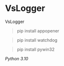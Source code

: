 # VsLogger
VsLogger


> pip install appopener

> pip install watchdog

> pip install pywin32

_Python 3.10_
